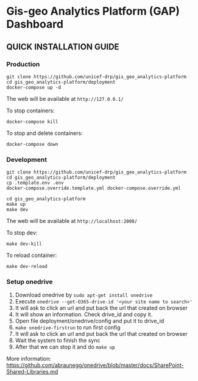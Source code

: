 # Gis-geo Analytics Platform (GAP) Dashboard

## QUICK INSTALLATION GUIDE

### Production
```
git clone https://github.com/unicef-drp/gis_geo_analytics-platform
cd gis_geo_analytics-platform/deployment
docker-compose up -d
```

The web will be available at `http://127.0.0.1/`

To stop containers:
```
docker-compose kill
```

To stop and delete containers:
```
docker-compose down
```


### Development
```
git clone https://github.com/unicef-drp/gis_geo_analytics-platform
cd gis_geo_analytics-platform/deployment
cp .template.env .env
docker-compose.override.template.yml docker-compose.override.yml

cd gis_geo_analytics-platform
make up
make dev
```

The web will be available at `http://localhost:2000/`

To stop dev:
```
make dev-kill
```

To reload container:
```
make dev-reload
```

### Setup onedrive
1. Download onedrive by `sudo apt-get install onedrive`
2. Execute `onedrive --get-O365-drive-id '<your site name to search>'`
3. It will ask to click an url and put back the url that created on browser
4. It will show an information. Check drive_id and copy it.
5. Open file deployment/onedrive/config and put it to drive_id
6. `make onedrive-firstrun` to run first config
7. It will ask to click an url and put back the url that created on browser
8. Wait the system to finish the sync
9. After that we can stop it and do `make up`

More information:
https://github.com/abraunegg/onedrive/blob/master/docs/SharePoint-Shared-Libraries.md